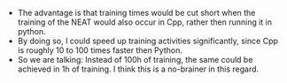 - The advantage is that training times would be cut short when the training of the NEAT would also occur in Cpp, rather then running it in python.
- By doing so, I could speed up training activities significantly, since Cpp is roughly 10 to 100 times faster then Python.
- So we are talking: Instead of 100h of training, the same could be achieved in 1h of training. I think this is a no-brainer in this regard.